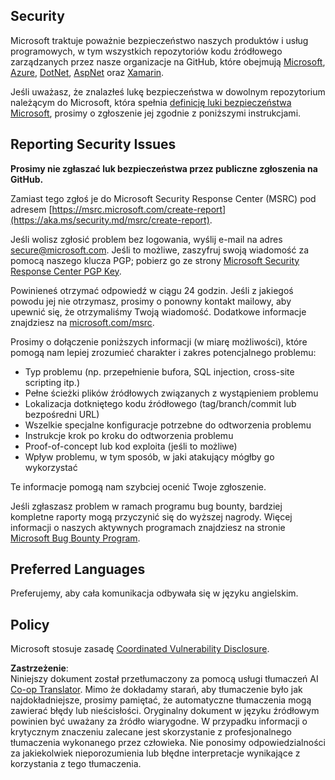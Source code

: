 <!--
CO_OP_TRANSLATOR_METADATA:
{
  "original_hash": "cc205495d4eace1fabcdee963024069f",
  "translation_date": "2025-06-12T11:08:21+00:00",
  "source_file": "SECURITY.md",
  "language_code": "pl"
}
-->
## Security

Microsoft traktuje poważnie bezpieczeństwo naszych produktów i usług programowych, w tym wszystkich repozytoriów kodu źródłowego zarządzanych przez nasze organizacje na GitHub, które obejmują [Microsoft](https://github.com/Microsoft), [Azure](https://github.com/Azure), [DotNet](https://github.com/dotnet), [AspNet](https://github.com/aspnet) oraz [Xamarin](https://github.com/xamarin).

Jeśli uważasz, że znalazłeś lukę bezpieczeństwa w dowolnym repozytorium należącym do Microsoft, która spełnia [definicję luki bezpieczeństwa Microsoft](https://aka.ms/security.md/definition), prosimy o zgłoszenie jej zgodnie z poniższymi instrukcjami.

## Reporting Security Issues

**Prosimy nie zgłaszać luk bezpieczeństwa przez publiczne zgłoszenia na GitHub.**

Zamiast tego zgłoś je do Microsoft Security Response Center (MSRC) pod adresem [https://msrc.microsoft.com/create-report](https://aka.ms/security.md/msrc/create-report).

Jeśli wolisz zgłosić problem bez logowania, wyślij e-mail na adres [secure@microsoft.com](mailto:secure@microsoft.com). Jeśli to możliwe, zaszyfruj swoją wiadomość za pomocą naszego klucza PGP; pobierz go ze strony [Microsoft Security Response Center PGP Key](https://aka.ms/security.md/msrc/pgp).

Powinieneś otrzymać odpowiedź w ciągu 24 godzin. Jeśli z jakiegoś powodu jej nie otrzymasz, prosimy o ponowny kontakt mailowy, aby upewnić się, że otrzymaliśmy Twoją wiadomość. Dodatkowe informacje znajdziesz na [microsoft.com/msrc](https://www.microsoft.com/msrc).

Prosimy o dołączenie poniższych informacji (w miarę możliwości), które pomogą nam lepiej zrozumieć charakter i zakres potencjalnego problemu:

  * Typ problemu (np. przepełnienie bufora, SQL injection, cross-site scripting itp.)
  * Pełne ścieżki plików źródłowych związanych z wystąpieniem problemu
  * Lokalizacja dotkniętego kodu źródłowego (tag/branch/commit lub bezpośredni URL)
  * Wszelkie specjalne konfiguracje potrzebne do odtworzenia problemu
  * Instrukcje krok po kroku do odtworzenia problemu
  * Proof-of-concept lub kod exploita (jeśli to możliwe)
  * Wpływ problemu, w tym sposób, w jaki atakujący mógłby go wykorzystać

Te informacje pomogą nam szybciej ocenić Twoje zgłoszenie.

Jeśli zgłaszasz problem w ramach programu bug bounty, bardziej kompletne raporty mogą przyczynić się do wyższej nagrody. Więcej informacji o naszych aktywnych programach znajdziesz na stronie [Microsoft Bug Bounty Program](https://aka.ms/security.md/msrc/bounty).

## Preferred Languages

Preferujemy, aby cała komunikacja odbywała się w języku angielskim.

## Policy

Microsoft stosuje zasadę [Coordinated Vulnerability Disclosure](https://aka.ms/security.md/cvd).

**Zastrzeżenie**:  
Niniejszy dokument został przetłumaczony za pomocą usługi tłumaczeń AI [Co-op Translator](https://github.com/Azure/co-op-translator). Mimo że dokładamy starań, aby tłumaczenie było jak najdokładniejsze, prosimy pamiętać, że automatyczne tłumaczenia mogą zawierać błędy lub nieścisłości. Oryginalny dokument w języku źródłowym powinien być uważany za źródło wiarygodne. W przypadku informacji o krytycznym znaczeniu zalecane jest skorzystanie z profesjonalnego tłumaczenia wykonanego przez człowieka. Nie ponosimy odpowiedzialności za jakiekolwiek nieporozumienia lub błędne interpretacje wynikające z korzystania z tego tłumaczenia.